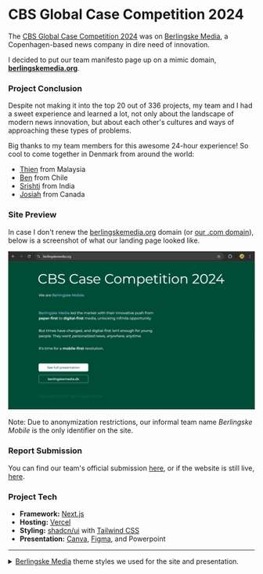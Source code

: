 # CBS Global Case Competition 2024

The [CBS Global Case Competition 2024](https://www.casecompetition.com/global/) was on [Berlingske Media](https://www.berlingskemedia.dk), a Copenhagen-based news company in dire need of innovation.

I decided to put our team manifesto page up on a mimic domain, **[berlingskemedia.org](https://www.berlingskemedia.org)**.

### Project Conclusion

Despite not making it into the top 20 out of 336 projects, my team and I had a sweet experience and learned a lot, not only about the landscape of modern news innovation, but about each other's cultures and ways of approaching these types of problems.

Big thanks to my team members for this awesome 24-hour experience! So cool to come together in Denmark from around the world:

- [Thien](https://www.linkedin.com/in/thienzhi/) from Malaysia
- [Ben](https://www.linkedin.com/in/benjaminmedina/) from Chile
- [Srishti](https://www.linkedin.com/in/srishti-k-badaya/) from India
- [Josiah](https://www.linkedin.com/in/josiahplett/) from Canada

### Site Preview

In case I don't renew the [berlingskemedia.org](https://www.berlingskemedia.org) domain (or [our .com domain](https://www.berlinskemedia.com)), below is a screenshot of what our landing page looked like.

![Screenshot of our landing page live on berlingskemedia.org](public/static/official-screenshot.png)

Note: Due to anonymization restrictions, our informal team name _Berlingske Mobile_ is the only identifier on the site.

### Report Submission

You can find our team's official submission [here](public/static/berlingske-mobile.pdf), or if the website is still live, [here](https://www.berlingskemedia.org/static/berlingske-mobile.pdf).

### Project Tech

- **Framework:** [Next.js](https://nextjs.org/)
- **Hosting:** [Vercel](https://vercel.com)
- **Styling:** [shadcn/ui](https://ui.shadcn.com/) with [Tailwind CSS](https://tailwindcss.com)
- **Presentation:** [Canva](https://www.canva.com/), [Figma](https://www.figma.com/), and Powerpoint

---

<details>
<summary><a href="https://www.berlingskemedia.dk">Berlingske Media</a> theme styles we used for the site and presentation.</summary>
<br>

![Berlingske Media theme styles](public/static/berlingske-theme-styles.png)

</details>
